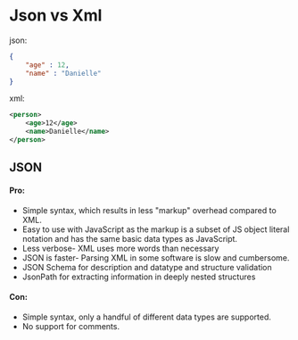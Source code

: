 # Json vs Xml

json:
```json
{
    "age" : 12,
    "name" : "Danielle"
}
```
xml:
```xml
<person>
    <age>12</age>
    <name>Danielle</name>
</person>
```
## JSON
#### Pro:
* Simple syntax, which results in less "markup" overhead compared to XML.
* Easy to use with JavaScript as the markup is a subset of JS object literal notation and has the same basic data types as JavaScript.
* Less verbose- XML uses more words than necessary
* JSON is faster- Parsing XML in some software is slow and cumbersome.
* JSON Schema for description and datatype and structure validation
* JsonPath for extracting information in deeply nested structures
#### Con:
* Simple syntax, only a handful of different data types are supported.
* No support for comments.

